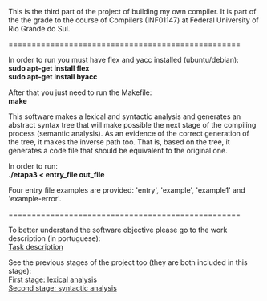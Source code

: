 This is the third part of the project of building my own compiler. It is part of the the grade to the course of Compilers (INF01147) at Federal University of Rio Grande do Sul.  

==================================================  

In order to run you must have flex and yacc installed (ubuntu/debian):  
 **sudo apt-get install flex**  
 **sudo apt-get install byacc**  

After that you just need to run the Makefile:  
 **make**

This software makes a lexical and syntactic analysis and generates an abstract syntax tree that will make possible the next stage of the compiling process (semantic analysis).
As an evidence of the correct generation of the tree, it makes the inverse path too. That is, based on the tree, it generates a code file that should be equivalent to the original one.  

In order to run:  
 **./etapa3 < entry_file out_file**  

Four entry file examples are provided: 'entry', 'example', 'example1' and 'example-error'.  

==================================================

To better understand the software objective please go to the work description (in portuguese):  
[Task description](https://bitbucket.org/bpsilva/compiler-03_abstract_syntax_tree/raw/246e027fb2873b12aec9ddeac5425e4f8d27dcff/definition.pdf)  

See the previous stages of the project too (they are both included in this stage):  
[First stage: lexical analysis](https://bitbucket.org/bpsilva/compiler-01_lexical_analysis)  
[Second stage: syntactic analysis](https://bitbucket.org/bpsilva/compiler-02_syntactic_analysis)